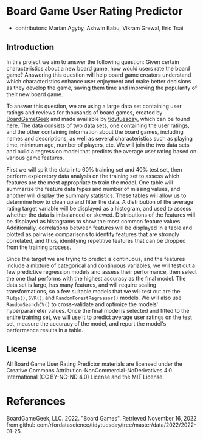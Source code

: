 # Board Game User Rating Predictor

- contributors: Marian Agyby, Ashwin Babu, Vikram Grewal, Eric Tsai

## Introduction

In this project we aim to answer the following question: Given certain characteristics about a new board game, how would users rate the board game? Answering this question will help board game creators understand which characteristics enhance user enjoyment and make better decisions as they develop the game, saving them time and improving the popularity of their new board game.

To answer this question, we are using a large data set containing user ratings and reviews for thousands of board games, created by [BoardGameGeek](https://boardgamegeek.com/) and made available by [tidytuesday](https://github.com/rfordatascience/tidytuesday), which can be found [here](https://github.com/rfordatascience/tidytuesday/tree/master/data/2022/2022-01-25). The data consists of two data sets, one containing the user ratings, and the other containing information about the board games, including names and descriptions, as well as several characteristics such as playing time, minimum age, number of  players, etc. We will join the two data sets and build a regression model that predicts the average user rating based on various game features.

First we will split the data into 60% training set and 40% test set, then perform exploratory data analysis on the training set to assess which features are the most appropriate to train the model. One table will summarize the feature data types and number of missing values, and another will display the summary statistics. These tables will allow us to determine how to clean up and filter the data. A distribution of the average rating target variable will be displayed as a histogram, and used to assess whether the data is imbalanced or skewed. Distributions of the features will be displayed as histograms to show the most common feature values. Additionally, correlations between features will be displayed in a table and plotted as pairwise comparisons to identify features that are strongly correlated, and thus, identifying repetitive features that can be dropped from the training process.

Since the target we are trying to predict is continuous, and the features include a mixture of categorical and continuous variables, we will test out a few predictive regression models and assess their performance, then select the one that performs with the highest accuracy as the final model. The data set is large, has many features, and will require scaling transformations, so a few suitable models that we will test out are the `Ridge()`, `SVR()`, and `RandomForestRegressor()` models. We will also use `RandomSearchCV()` to cross-validate and optimize the models' hyperparameter values. Once the final model is selected and fitted to the entire training set, we will use it to predict average user ratings on the test set, measure the accuracy of the model, and report the model's performance results in a table.

## License

All Board Game User Rating Predictor materials are licensed under the Creative Commons Attribution-NonCommercial-NoDerivatives 4.0 International (CC BY-NC-ND 4.0) License and the MIT License.

# References

BoardGameGeek, LLC. 2022. "Board Games". Retrieved November 16, 2022 from github.com/rfordatascience/tidytuesday/tree/master/data/2022/2022-01-25.